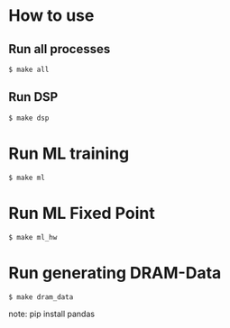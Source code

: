# How to use
## Run all processes
```
$ make all
```
## Run DSP
```
$ make dsp
```

# Run ML training
```
$ make ml
```

# Run ML Fixed Point
```
$ make ml_hw
```

# Run generating DRAM-Data
```
$ make dram_data
```

note:
pip install pandas
